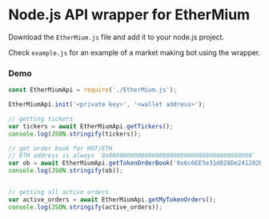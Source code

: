 # Node.js API wrapper for EtherMium

Download the `EtherMium.js` file and add it to your node.js project.

Check `example.js` for an example of a market making bot using the wrapper.

### Demo 
```javascript
const EtherMiumApi = require('./EtherMium.js');

EtherMiumApi.init('<private key>', '<wallet address>');

// getting tickers
var tickers = await EtherMiumApi.getTickers();
console.log(JSON.stringify(tickers));

// get order book for HOT/ETH
// ETH address is always `0x0000000000000000000000000000000000000000`
var ob = await EtherMiumApi.getTokenOrderBook('0x6c6EE5e31d828De241282B9606C8e98Ea48526E2', '0x0000000000000000000000000000000000000000');
console.log(JSON.stringify(ob));


// getting all active orders
var active_orders = await EtherMiumApi.getMyTokenOrders();
console.log(JSON.stringify(active_orders));
```


